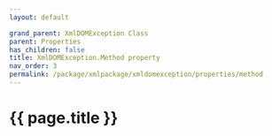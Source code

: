 ```yaml
---
layout: default

grand_parent: XmlDOMException Class
parent: Properties
has_children: false
title: XmlDOMException.Method property
nav_order: 3
permalink: /package/xmlpackage/xmldomexception/properties/method
---
```

# {{ page.title }}
